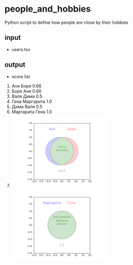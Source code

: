 # people_and_hobbies
Python script to define how people are close by their hobbies
## input
* users.tsv
## output
* score list
1. Аня Боря 0.66
1. Боря Аня 0.66
1. Валя Дима 0.5
1. Гена Маргарита 1.0
1. Дима Валя 0.5
1. Маргарита Гена 1.0
1. ![](https://github.com/Amironsoft/people_and_hobbies/blob/master/img/%D0%90%D0%BD%D1%8F_%D0%91%D0%BE%D1%80%D1%8F_0.67.png)
![](https://github.com/Amironsoft/people_and_hobbies/blob/master/img/%D0%9C%D0%B0%D1%80%D0%B3%D0%B0%D1%80%D0%B8%D1%82%D0%B0_%D0%93%D0%B5%D0%BD%D0%B0_1.00.png)
